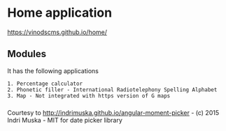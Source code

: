 # Home application

https://vinodscms.github.io/home/

## Modules
  
  It has the following applications

    1. Percentage calculator
    2. Phonetic filler - International Radiotelephony Spelling Alphabet
    3. Map - Not integrated with https version of G maps

###
Courtesy to http://indrimuska.github.io/angular-moment-picker - (c) 2015 Indri Muska - MIT for date picker library
